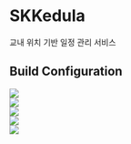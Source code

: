# SKKedula
교내 위치 기반 일정 관리 서비스

## Build Configuration  
<img src="https://img.shields.io/badge/AndroidStudio-Giraffe-yellow"><br>
<img src="https://img.shields.io/badge/Compile_SDK-31-blue"><br>
<img src="https://img.shields.io/badge/Target_SDK-31-blue"><br>
<img src="https://img.shields.io/badge/Minimum_SDK-26-blue"><br>
<img src="https://img.shields.io/badge/Language-Kotlin-8A2BE2"><br>